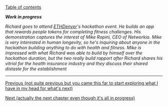 [Table of contents](./README.md#table-of-contents)

***Work in progress***

*Richard goes to attend [ETHDenver](https://www.ethdenver.com)'s hackathon event. He builds an app that rewards people tokens for completing fitness challenges. His demonstration captures the interest of Mike Ropini, CEO of Networkia. Mike is very interested in human longevity, so he's inquiring about anyone in the hackathon building anything to do with health and fitness. Mike is impressed with what Richard was able to build by himself over the hackathon duration, but the two really build rapport after Richard shares his vitriol for the health insurance industry and they discuss their shared distaste for the establishment*

<hr />

[Previous (not quite previous but you came this far to start exploring what I have in my head for what's next)](./3.curiosity.md)

[Next (actually the next chapter even though it's all in progress)](./%3F-2.initiation.md)